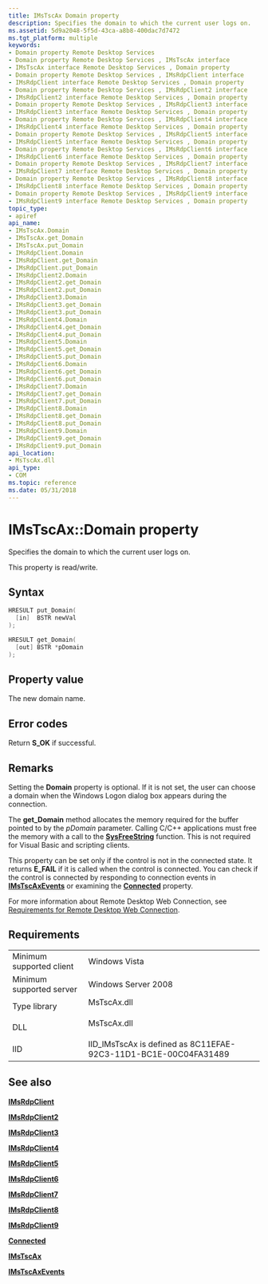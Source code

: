 ```yaml
---
title: IMsTscAx Domain property
description: Specifies the domain to which the current user logs on.
ms.assetid: 5d9a2048-5f5d-43ca-a8b8-400dac7d7472
ms.tgt_platform: multiple
keywords:
- Domain property Remote Desktop Services
- Domain property Remote Desktop Services , IMsTscAx interface
- IMsTscAx interface Remote Desktop Services , Domain property
- Domain property Remote Desktop Services , IMsRdpClient interface
- IMsRdpClient interface Remote Desktop Services , Domain property
- Domain property Remote Desktop Services , IMsRdpClient2 interface
- IMsRdpClient2 interface Remote Desktop Services , Domain property
- Domain property Remote Desktop Services , IMsRdpClient3 interface
- IMsRdpClient3 interface Remote Desktop Services , Domain property
- Domain property Remote Desktop Services , IMsRdpClient4 interface
- IMsRdpClient4 interface Remote Desktop Services , Domain property
- Domain property Remote Desktop Services , IMsRdpClient5 interface
- IMsRdpClient5 interface Remote Desktop Services , Domain property
- Domain property Remote Desktop Services , IMsRdpClient6 interface
- IMsRdpClient6 interface Remote Desktop Services , Domain property
- Domain property Remote Desktop Services , IMsRdpClient7 interface
- IMsRdpClient7 interface Remote Desktop Services , Domain property
- Domain property Remote Desktop Services , IMsRdpClient8 interface
- IMsRdpClient8 interface Remote Desktop Services , Domain property
- Domain property Remote Desktop Services , IMsRdpClient9 interface
- IMsRdpClient9 interface Remote Desktop Services , Domain property
topic_type:
- apiref
api_name:
- IMsTscAx.Domain
- IMsTscAx.get_Domain
- IMsTscAx.put_Domain
- IMsRdpClient.Domain
- IMsRdpClient.get_Domain
- IMsRdpClient.put_Domain
- IMsRdpClient2.Domain
- IMsRdpClient2.get_Domain
- IMsRdpClient2.put_Domain
- IMsRdpClient3.Domain
- IMsRdpClient3.get_Domain
- IMsRdpClient3.put_Domain
- IMsRdpClient4.Domain
- IMsRdpClient4.get_Domain
- IMsRdpClient4.put_Domain
- IMsRdpClient5.Domain
- IMsRdpClient5.get_Domain
- IMsRdpClient5.put_Domain
- IMsRdpClient6.Domain
- IMsRdpClient6.get_Domain
- IMsRdpClient6.put_Domain
- IMsRdpClient7.Domain
- IMsRdpClient7.get_Domain
- IMsRdpClient7.put_Domain
- IMsRdpClient8.Domain
- IMsRdpClient8.get_Domain
- IMsRdpClient8.put_Domain
- IMsRdpClient9.Domain
- IMsRdpClient9.get_Domain
- IMsRdpClient9.put_Domain
api_location:
- MsTscAx.dll
api_type:
- COM
ms.topic: reference
ms.date: 05/31/2018
---
```


# IMsTscAx::Domain property

Specifies the domain to which the current user logs on.

This property is read/write.

## Syntax


```C++
HRESULT put_Domain(
  [in]  BSTR newVal
);

HRESULT get_Domain(
  [out] BSTR *pDomain
);
```



## Property value

The new domain name.

## Error codes

Return **S\_OK** if successful.

## Remarks

Setting the **Domain** property is optional. If it is not set, the user can choose a domain when the Windows Logon dialog box appears during the connection.

The **get\_Domain** method allocates the memory required for the buffer pointed to by the *pDomain* parameter. Calling C/C++ applications must free the memory with a call to the [**SysFreeString**](/windows/win32/api/oleauto/nf-oleauto-sysfreestring) function. This is not required for Visual Basic and scripting clients.

This property can be set only if the control is not in the connected state. It returns **E\_FAIL** if it is called when the control is connected. You can check if the control is connected by responding to connection events in [**IMsTscAxEvents**](imstscaxevents-interface.md) or examining the [**Connected**](imstscax-connected.md) property.

For more information about Remote Desktop Web Connection, see [Requirements for Remote Desktop Web Connection](requirements-for-remote-desktop-web-connection.md).

## Requirements



|                                     |                                                                                        |
|-------------------------------------|----------------------------------------------------------------------------------------|
| Minimum supported client<br/> | Windows Vista<br/>                                                               |
| Minimum supported server<br/> | Windows Server 2008<br/>                                                         |
| Type library<br/>             | <dl> <dt>MsTscAx.dll</dt> </dl> |
| DLL<br/>                      | <dl> <dt>MsTscAx.dll</dt> </dl> |
| IID<br/>                      | IID\_IMsTscAx is defined as 8C11EFAE-92C3-11D1-BC1E-00C04FA31489<br/>            |



## See also

<dl> <dt>

[**IMsRdpClient**](imsrdpclient-interface.md)
</dt> <dt>

[**IMsRdpClient2**](imsrdpclient2.md)
</dt> <dt>

[**IMsRdpClient3**](imsrdpclient3.md)
</dt> <dt>

[**IMsRdpClient4**](imsrdpclient4.md)
</dt> <dt>

[**IMsRdpClient5**](imsrdpclient5.md)
</dt> <dt>

[**IMsRdpClient6**](imsrdpclient6.md)
</dt> <dt>

[**IMsRdpClient7**](imsrdpclient7.md)
</dt> <dt>

[**IMsRdpClient8**](imsrdpclient8.md)
</dt> <dt>

[**IMsRdpClient9**](imsrdpclient9.md)
</dt> <dt>

[**Connected**](imstscax-connected.md)
</dt> <dt>

[**IMsTscAx**](imstscax-interface.md)
</dt> <dt>

[**IMsTscAxEvents**](imstscaxevents-interface.md)
</dt> </dl>

 


